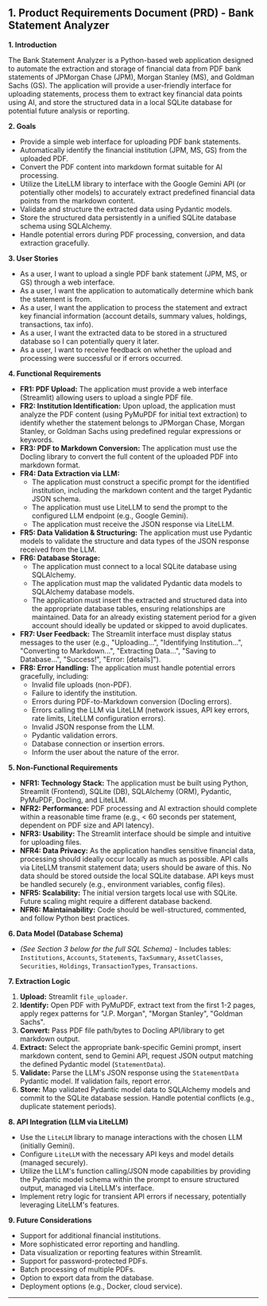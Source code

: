 ## 1. Product Requirements Document (PRD) - Bank Statement Analyzer

**1. Introduction**

The Bank Statement Analyzer is a Python-based web application designed to automate the extraction and storage of financial data from PDF bank statements of JPMorgan Chase (JPM), Morgan Stanley (MS), and Goldman Sachs (GS). The application will provide a user-friendly interface for uploading statements, process them to extract key financial data points using AI, and store the structured data in a local SQLite database for potential future analysis or reporting.

**2. Goals**

*   Provide a simple web interface for uploading PDF bank statements.
*   Automatically identify the financial institution (JPM, MS, GS) from the uploaded PDF.
*   Convert the PDF content into markdown format suitable for AI processing.
*   Utilize the LiteLLM library to interface with the Google Gemini API (or potentially other models) to accurately extract predefined financial data points from the markdown content.
*   Validate and structure the extracted data using Pydantic models.
*   Store the structured data persistently in a unified SQLite database schema using SQLAlchemy.
*   Handle potential errors during PDF processing, conversion, and data extraction gracefully.

**3. User Stories**

*   As a user, I want to upload a single PDF bank statement (JPM, MS, or GS) through a web interface.
*   As a user, I want the application to automatically determine which bank the statement is from.
*   As a user, I want the application to process the statement and extract key financial information (account details, summary values, holdings, transactions, tax info).
*   As a user, I want the extracted data to be stored in a structured database so I can potentially query it later.
*   As a user, I want to receive feedback on whether the upload and processing were successful or if errors occurred.

**4. Functional Requirements**

*   **FR1: PDF Upload:** The application must provide a web interface (Streamlit) allowing users to upload a single PDF file.
*   **FR2: Institution Identification:** Upon upload, the application must analyze the PDF content (using PyMuPDF for initial text extraction) to identify whether the statement belongs to JPMorgan Chase, Morgan Stanley, or Goldman Sachs using predefined regular expressions or keywords.
*   **FR3: PDF to Markdown Conversion:** The application must use the Docling library to convert the full content of the uploaded PDF into markdown format.
*   **FR4: Data Extraction via LLM:**
    *   The application must construct a specific prompt for the identified institution, including the markdown content and the target Pydantic JSON schema.
    *   The application must use LiteLLM to send the prompt to the configured LLM endpoint (e.g., Google Gemini).
    *   The application must receive the JSON response via LiteLLM.
*   **FR5: Data Validation & Structuring:** The application must use Pydantic models to validate the structure and data types of the JSON response received from the LLM.
*   **FR6: Database Storage:**
    *   The application must connect to a local SQLite database using SQLAlchemy.
    *   The application must map the validated Pydantic data models to SQLAlchemy database models.
    *   The application must insert the extracted and structured data into the appropriate database tables, ensuring relationships are maintained. Data for an already existing statement period for a given account should ideally be updated or skipped to avoid duplicates.
*   **FR7: User Feedback:** The Streamlit interface must display status messages to the user (e.g., "Uploading...", "Identifying Institution...", "Converting to Markdown...", "Extracting Data...", "Saving to Database...", "Success!", "Error: [details]").
*   **FR8: Error Handling:** The application must handle potential errors gracefully, including:
    *   Invalid file uploads (non-PDF).
    *   Failure to identify the institution.
    *   Errors during PDF-to-Markdown conversion (Docling errors).
    *   Errors calling the LLM via LiteLLM (network issues, API key errors, rate limits, LiteLLM configuration errors).
    *   Invalid JSON response from the LLM.
    *   Pydantic validation errors.
    *   Database connection or insertion errors.
    *   Inform the user about the nature of the error.

**5. Non-Functional Requirements**

*   **NFR1: Technology Stack:** The application must be built using Python, Streamlit (Frontend), SQLite (DB), SQLAlchemy (ORM), Pydantic, PyMuPDF, Docling, and LiteLLM.
*   **NFR2: Performance:** PDF processing and AI extraction should complete within a reasonable time frame (e.g., < 60 seconds per statement, dependent on PDF size and API latency).
*   **NFR3: Usability:** The Streamlit interface should be simple and intuitive for uploading files.
*   **NFR4: Data Privacy:** As the application handles sensitive financial data, processing should ideally occur locally as much as possible. API calls via LiteLLM transmit statement data; users should be aware of this. No data should be stored outside the local SQLite database. API keys must be handled securely (e.g., environment variables, config files).
*   **NFR5: Scalability:** The initial version targets local use with SQLite. Future scaling might require a different database backend.
*   **NFR6: Maintainability:** Code should be well-structured, commented, and follow Python best practices.

**6. Data Model (Database Schema)**

*   *(See Section 3 below for the full SQL Schema)* - Includes tables: `Institutions`, `Accounts`, `Statements`, `TaxSummary`, `AssetClasses`, `Securities`, `Holdings`, `TransactionTypes`, `Transactions`.

**7. Extraction Logic**

1.  **Upload:** Streamlit `file_uploader`.
2.  **Identify:** Open PDF with PyMuPDF, extract text from the first 1-2 pages, apply regex patterns for "J.P. Morgan", "Morgan Stanley", "Goldman Sachs".
3.  **Convert:** Pass PDF file path/bytes to Docling API/library to get markdown output.
4.  **Extract:** Select the appropriate bank-specific Gemini prompt, insert markdown content, send to Gemini API, request JSON output matching the defined Pydantic model (`StatementData`).
5.  **Validate:** Parse the LLM's JSON response using the `StatementData` Pydantic model. If validation fails, report error.
6.  **Store:** Map validated Pydantic model data to SQLAlchemy models and commit to the SQLite database session. Handle potential conflicts (e.g., duplicate statement periods).

**8. API Integration (LLM via LiteLLM)**

*   Use the `LiteLLM` library to manage interactions with the chosen LLM (initially Gemini).
*   Configure `LiteLLM` with the necessary API keys and model details (managed securely).
*   Utilize the LLM's function calling/JSON mode capabilities by providing the Pydantic model schema within the prompt to ensure structured output, managed via LiteLLM's interface.
*   Implement retry logic for transient API errors if necessary, potentially leveraging LiteLLM's features.

**9. Future Considerations**

*   Support for additional financial institutions.
*   More sophisticated error reporting and handling.
*   Data visualization or reporting features within Streamlit.
*   Support for password-protected PDFs.
*   Batch processing of multiple PDFs.
*   Option to export data from the database.
*   Deployment options (e.g., Docker, cloud service).

---

